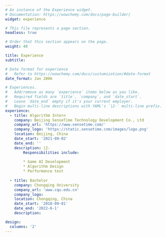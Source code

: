 ```yaml
---
# An instance of the Experience widget.
# Documentation: https://wowchemy.com/docs/page-builder/
widget: experience

# This file represents a page section.
headless: true

# Order that this section appears on the page.
weight: 40

title: Experience
subtitle:

# Date format for experience
#   Refer to https://wowchemy.com/docs/customization/#date-format
date_format: Jan 2006

# Experiences.
#   Add/remove as many `experience` items below as you like.
#   Required fields are `title`, `company`, and `date_start`.
#   Leave `date_end` empty if it's your current employer.
#   Begin multi-line descriptions with YAML's `|2-` multi-line prefix.
experience:
  - title: Algorithm Intern
    company: Beijing SenseTime Technology Development Co., Ltd
    company_url: 'https://www.sensetime.com/'
    company_logo: 'https://static.sensetime.com/images/logo.png'
    location: Beijing, China
    date_start: '2021-09-02'
    date_end: ''
    description: |2-
        Responsibilities include:
        
        * Game AI Development
        * Algorithm Design
        * Performence test
        
  - title: Bachelor
    company: Chongqing University
    company_url: 'www.cqu.edu.cn'
    company_logo: 
    location: Chongqing, China
    date_start: '2018-09-01'
    date_end: '2022-6-1'
    description: 

design:
  columns: '2'
---
```

